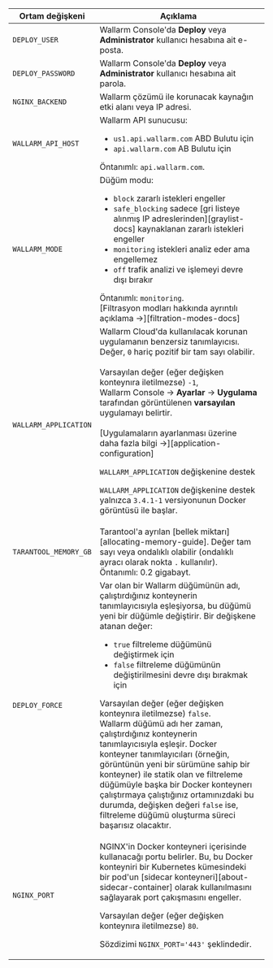 Ortam değişkeni | Açıklama| Gerekli
--- | ---- | ----
`DEPLOY_USER` | Wallarm Console'da **Deploy** veya **Administrator** kullanıcı hesabına ait e-posta. | Evet
`DEPLOY_PASSWORD` | Wallarm Console'da **Deploy** veya **Administrator** kullanıcı hesabına ait parola. | Evet
`NGINX_BACKEND` | Wallarm çözümü ile korunacak kaynağın etki alanı veya IP adresi. | Evet
`WALLARM_API_HOST` | Wallarm API sunucusu:<ul><li>`us1.api.wallarm.com` ABD Bulutu için</li><li>`api.wallarm.com` AB Bulutu için</li></ul>Öntanımlı: `api.wallarm.com`. | Hayır
`WALLARM_MODE` | Düğüm modu:<ul><li>`block` zararlı istekleri engeller</li><li>`safe_blocking` sadece [gri listeye alınmış IP adreslerinden][graylist-docs] kaynaklanan zararlı istekleri engeller</li><li>`monitoring` istekleri analiz eder ama engellemez</li><li>`off` trafik analizi ve işlemeyi devre dışı bırakır</li></ul>Öntanımlı: `monitoring`.<br>[Filtrasyon modları hakkında ayrıntılı açıklama →][filtration-modes-docs] | Hayır
`WALLARM_APPLICATION` | Wallarm Cloud'da kullanılacak korunan uygulamanın benzersiz tanımlayıcısı. Değer, `0` hariç pozitif bir tam sayı olabilir.<br><br>Varsayılan değer (eğer değişken konteynıra iletilmezse) `-1`, Wallarm Console → **Ayarlar** → **Uygulama** tarafından görüntülenen **varsayılan** uygulamayı belirtir.<br><br>[Uygulamaların ayarlanması üzerine daha fazla bilgi →][application-configuration]<div class="admonition info"> <p class="admonition-title">`WALLARM_APPLICATION` değişkenine destek</p> <p>`WALLARM_APPLICATION` değişkenine destek yalnızca `3.4.1-1` versiyonunun Docker görüntüsü ile başlar.</div> | Hayır
`TARANTOOL_MEMORY_GB` | Tarantool'a ayrılan [bellek miktarı][allocating-memory-guide]. Değer tam sayı veya ondalıklı olabilir (ondalıklı ayracı olarak nokta <code>.</code> kullanılır). Öntanımlı: 0.2 gigabayt. | Hayır
`DEPLOY_FORCE` | Var olan bir Wallarm düğümünün adı, çalıştırdığınız konteynerin tanımlayıcısıyla eşleşiyorsa, bu düğümü yeni bir düğümle değiştirir. Bir değişkene atanan değer:<ul><li>`true` filtreleme düğümünü değiştirmek için</li><li>`false` filtreleme düğümünün değiştirilmesini devre dışı bırakmak için</li></ul>Varsayılan değer (eğer değişken konteynıra iletilmezse) `false`.<br>Wallarm düğümü adı her zaman, çalıştırdığınız konteynerin tanımlayıcısıyla eşleşir. Docker konteyner tanımlayıcıları (örneğin, görüntünün yeni bir sürümüne sahip bir konteyner) ile statik olan ve filtreleme düğümüyle başka bir Docker konteynerı çalıştırmaya çalıştığınız ortamınızdaki bu durumda, değişken değeri `false` ise, filtreleme düğümü oluşturma süreci başarısız olacaktır. | Hayır
`NGINX_PORT` | <p>NGINX'in Docker konteyneri içerisinde kullanacağı portu belirler. Bu, bu Docker konteyniri bir Kubernetes kümesindeki bir pod'un [sidecar konteyneri][about-sidecar-container] olarak kullanılmasını sağlayarak port çakışmasını engeller.</p><p>Varsayılan değer (eğer değişken konteynıra iletilmezse) `80`.</p><p>Sözdizimi `NGINX_PORT='443'` şeklindedir.</p> | Hayır
